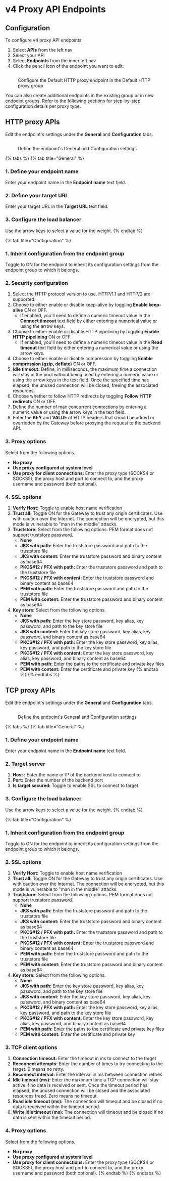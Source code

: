 # v4 Proxy API Endpoints

## Configuration

To configure v4 proxy API endpoints:

1. Select **APIs** from the left nav
2. Select your API&#x20;
3. Select **Endpoints** from the inner left nav
4. Click the pencil icon of the endpoint you want to edit:&#x20;

<figure><img src="../../../../../.gitbook/assets/edit HTTP endpoint.png" alt=""><figcaption><p>Configure the Default HTTP proxy endpoint in the Default HTTP proxy group</p></figcaption></figure>

You can also create additional endpoints in the existing group or in new endpoint groups. Refer to the following sections for step-by-step configuration details per proxy type.

## HTTP proxy APIs

Edit the endpoint's settings under the **General** and **Configuration** tabs.

<figure><img src="../../../../../.gitbook/assets/edit HTTP endpoint settings.png" alt=""><figcaption><p>Define the endpoint's General and Configuration settings</p></figcaption></figure>

{% tabs %}
{% tab title="General" %}
### 1. Define your endpoint name

Enter your endpoint name in the **Endpoint name** text field.

### 2. Define your target URL

Enter your target URL in the **Target URL** text field.

### 3. Configure the load balancer

Use the arrow keys to select a value for the weight.
{% endtab %}

{% tab title="Configuration" %}
### 1. Inherit configuration from the endpoint group

Toggle to ON for the endpoint to inherit its configuration settings from the endpoint group to which it belongs.

### **2. Security configuration**

1. Select the HTTP protocol version to use. HTTP/1.1 and HTTP/2 are supported.
2. Choose to either enable or disable keep-alive by toggling **Enable keep-alive** ON or OFF.
   * If enabled, you'll need to define a numeric timeout value in the **Connect timeout** text field by either entering a numerical value or using the arrow keys.
3. Choose to either enable or disable HTTP pipelining by toggling **Enable HTTP pipelining** ON or OFF.
   * If enabled, you'll need to define a numeric timeout value in the **Read timeout** text field by either entering a numerical value or using the arrow keys.
4. Choose to either enable or disable compression by toggling **Enable compression (gzip, deflate)** ON or OFF.
5. **Idle timeout:** Define, in milliseconds, the maximum time a connection will stay in the pool without being used by entering a numeric value or using the arrow keys in the text field. Once the specified time has elapsed, the unused connection will be closed, freeing the associated resources.
6. Choose whether to follow HTTP redirects by toggling **Follow HTTP redirects** ON or OFF.
7. Define the number of max concurrent connections by entering a numeric value or using the arrow keys in the text field.
8. Enter the **KEY** and **VALUE** of HTTP headers that should be added or overridden by the Gateway before proxying the request to the backend API.

### **3. Proxy options**

Select from the following options.

* **No proxy**
* **Use proxy configured at system level**
* **Use proxy for client connections:** Enter the proxy type (SOCKS4 or SOCKS5), the proxy host and port to connect to, and the proxy username and password (both optional).

### 4. SSL options

1. **Verify Host:** Toggle to enable host name verification
2. **Trust all:** Toggle ON for the Gateway to trust any origin certificates. Use with caution over the Internet. The connection will be encrypted, but this mode is vulnerable to "man in the middle" attacks.
3. **Truststore:** Select from the following options. PEM format does not support truststore password.
   * **None**
   * **JKS with path:** Enter the truststore password and path to the truststore file
   * **JKS with content:** Enter the truststore password and binary content as base64
   * **PKCS#12 / PFX with path:** Enter the truststore password and path to the truststore file
   * **PKCS#12 / PFX with content:** Enter the truststore password and binary content as base64
   * **PEM with path:** Enter the truststore password and path to the truststore file
   * **PEM with content:** Enter the truststore password and binary content as base64
4. **Key store:** Select from the following options.
   * **None**
   * **JKS with path:** Enter the key store password, key alias, key password, and path to the key store file
   * **JKS with content:** Enter the key store password, key alias, key password, and binary content as base64
   * **PKCS#12 / PFX with path:** Enter the key store password, key alias, key password, and path to the key store file
   * **PKCS#12 / PFX with content:** Enter the key store password, key alias, key password, and binary content as base64
   * **PEM with path:** Enter the paths to the certificate and private key files
   * **PEM with content:** Enter the certificate and private key
{% endtab %}
{% endtabs %}

## TCP proxy APIs

Edit the endpoint's settings under the **General** and **Configuration** tabs.

<figure><img src="../../../../../.gitbook/assets/tcp_endpoints config.png" alt=""><figcaption><p>Define the endpoint's General and Configuration settings</p></figcaption></figure>

{% tabs %}
{% tab title="General" %}
### 1. Define your endpoint name

Enter your endpoint name in the **Endpoint name** text field.

### 2. Target server

1. **Host :** Enter the name or IP of the backend host to connect to
2. **Port:** Enter the number of the backend port
3. **Is target secured:** Toggle to enable SSL to connect to target

### 3. Configure the load balancer

Use the arrow keys to select a value for the weight.
{% endtab %}

{% tab title="Configuration" %}
### 1. Inherit configuration from the endpoint group

Toggle to ON for the endpoint to inherit its configuration settings from the endpoint group to which it belongs.

### 2. SSL options

1. **Verify Host:** Toggle to enable host name verification
2. **Trust all:** Toggle ON for the Gateway to trust any origin certificates. Use with caution over the Internet. The connection will be encrypted, but this mode is vulnerable to "man in the middle" attacks.
3. **Truststore:** Select from the following options. PEM format does not support truststore password.
   * **None**
   * **JKS with path:** Enter the truststore password and path to the truststore file
   * **JKS with content:** Enter the truststore password and binary content as base64
   * **PKCS#12 / PFX with path:** Enter the truststore password and path to the truststore file
   * **PKCS#12 / PFX with content:** Enter the truststore password and binary content as base64
   * **PEM with path:** Enter the truststore password and path to the truststore file
   * **PEM with content:** Enter the truststore password and binary content as base64
4. **Key store:** Select from the following options.
   * **None**
   * **JKS with path:** Enter the key store password, key alias, key password, and path to the key store file
   * **JKS with content:** Enter the key store password, key alias, key password, and binary content as base64
   * **PKCS#12 / PFX with path:** Enter the key store password, key alias, key password, and path to the key store file
   * **PKCS#12 / PFX with content:** Enter the key store password, key alias, key password, and binary content as base64
   * **PEM with path:** Enter the paths to the certificate and private key files
   * **PEM with content:** Enter the certificate and private key

### 3. TCP client options

1. **Connection timeout:** Enter the timeout in ms to connect to the target
2. **Reconnect attempts:** Enter the number of times to try connecting to the target. 0 means no retry.
3. **Reconnect interval:** Enter the interval in ms between connection retries
4. **Idle timeout (ms):** Enter the maximum time a TCP connection will stay active if no data is received or sent. Once the timeout period has elapsed, the unused connection will be closed and the associated resources freed. Zero means no timeout.
5. **Read idle timeout (ms):** The connection will timeout and be closed if no data is received within the timeout period.
6. **Write idle timeout (ms):** The connection will timeout and be closed if no data is sent within the timeout period.

### 4. Proxy options

Select from the following options.

* **No proxy**
* **Use proxy configured at system level**
* **Use proxy for client connections:** Enter the proxy type (SOCKS4 or SOCKS5), the proxy host and port to connect to, and the proxy username and password (both optional).
{% endtab %}
{% endtabs %}
